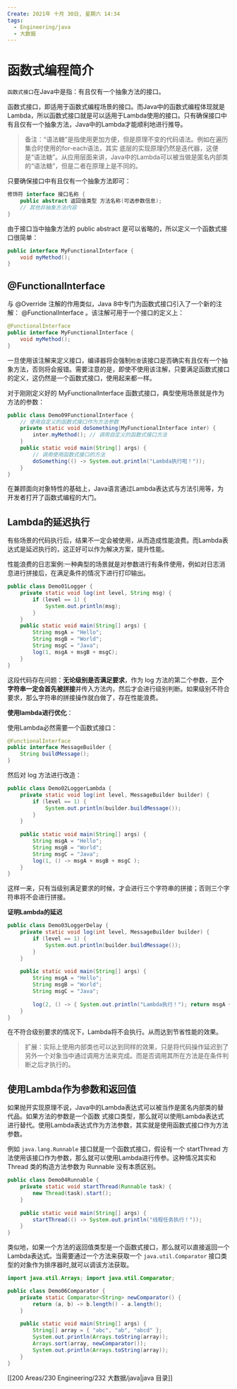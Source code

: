 ```yaml
---
Create: 2021年 十月 30日, 星期六 14:34
tags: 
  - Engineering/java
  - 大数据
---
```

# 函数式编程简介

`函数式接口`在Java中是指：有且仅有一个抽象方法的接口。

函数式接口，即适用于函数式编程场景的接口。而Java中的函数式编程体现就是Lambda，所以函数式接口就是可以适用于Lambda使用的接口。只有确保接口中有且仅有一个抽象方法，Java中的Lambda才能顺利地进行推导。

> 备注：“语法糖”是指使用更加方便，但是原理不变的代码语法。例如在遍历集合时使用的for-each语法，其实 底层的实现原理仍然是迭代器，这便是“语法糖”。从应用层面来讲，Java中的Lambda可以被当做是匿名内部类的“语法糖”，但是二者在原理上是不同的。

只要确保接口中有且仅有一个抽象方法即可：

```java
修饰符 interface 接口名称 {
    public abstract 返回值类型 方法名称(可选参数信息); 
    // 其他非抽象方法内容
}
```

由于接口当中抽象方法的 public abstract 是可以省略的，所以定义一个函数式接口很简单：

```java
public interface MyFunctionalInterface { 
    void myMethod(); 
}
```

## @FunctionalInterface

与 @Override 注解的作用类似，Java 8中专门为函数式接口引入了一个新的注解： @FunctionalInterface 。该注解可用于一个接口的定义上：

```java
@FunctionalInterface 
public interface MyFunctionalInterface { 
    void myMethod(); 
}
```

一旦使用该注解来定义接口，编译器将会强制`检查`该接口是否确实有且仅有一个抽象方法，否则将会报错。需要注意的是，即使不使用该注解，只要满足函数式接口的定义，这仍然是一个函数式接口，使用起来都一样。

对于刚刚定义好的 MyFunctionalInterface 函数式接口，典型使用场景就是作为方法的参数：

```java
public class Demo09FunctionalInterface {
    // 使用自定义的函数式接口作为方法参数 
    private static void doSomething(MyFunctionalInterface inter) { 
        inter.myMethod(); // 调用自定义的函数式接口方法 
    }
    public static void main(String[] args) { 
        // 调用使用函数式接口的方法 
        doSomething(() ‐> System.out.println("Lambda执行啦！")); 
    }
}
```



在兼顾面向对象特性的基础上，Java语言通过Lambda表达式与方法引用等，为开发者打开了函数式编程的大门。

## Lambda的延迟执行

有些场景的代码执行后，结果不一定会被使用，从而造成性能浪费。而Lambda表达式是延迟执行的，这正好可以作为解决方案，提升性能。

性能浪费的日志案例:一种典型的场景就是对参数进行有条件使用，例如对日志消息进行拼接后，在满足条件的情况下进行打印输出。

```java
public class Demo01Logger {
    private static void log(int level, String msg) { 
        if (level == 1) { 
            System.out.println(msg); 
        } 
    }
    public static void main(String[] args) { 
        String msgA = "Hello"; 
        String msgB = "World"; 
        String msgC = "Java";
        log(1, msgA + msgB + msgC);
    }
}
```

这段代码存在问题：**无论级别是否满足要求**，作为 log 方法的第二个参数，**三个字符串一定会首先被拼接**并传入方法内，然后才会进行级别判断。如果级别不符合要求，那么字符串的拼接操作就白做了，存在性能浪费。

**使用lambda进行优化**：

使用Lambda必然需要一个函数式接口：

```java
@FunctionalInterface 
public interface MessageBuilder { 
    String buildMessage(); 
}
```

然后对 log 方法进行改造：

```java
public class Demo02LoggerLambda {
    private static void log(int level, MessageBuilder builder) { 
        if (level == 1) { 
            System.out.println(builder.buildMessage()); 
        } 
    }
    
    public static void main(String[] args) { 
        String msgA = "Hello"; 
        String msgB = "World"; 
        String msgC = "Java";
        log(1, () ‐> msgA + msgB + msgC );
    }
}
```

这样一来，只有当级别满足要求的时候，才会进行三个字符串的拼接；否则三个字符串将不会进行拼接。

**证明Lambda的延迟**

```java
public class Demo03LoggerDelay {
    private static void log(int level, MessageBuilder builder) { 
        if (level == 1) { 
            System.out.println(builder.buildMessage()); 
        } 
    }
    
    public static void main(String[] args) { 
        String msgA = "Hello"; 
        String msgB = "World"; 
        String msgC = "Java";
        
        log(2, () ‐> { System.out.println("Lambda执行！"); return msgA + msgB + msgC; });
    }
}
```

在不符合级别要求的情况下，Lambda将不会执行。从而达到节省性能的效果。

> 扩展：实际上使用内部类也可以达到同样的效果，只是将代码操作延迟到了另外一个对象当中通过调用方法来完成。而是否调用其所在方法是在条件判断之后才执行的。

## 使用Lambda作为参数和返回值

如果抛开实现原理不说，Java中的Lambda表达式可以被当作是匿名内部类的替代品。如果方法的参数是一个函数 式接口类型，那么就可以使用Lambda表达式进行替代。使用Lambda表达式作为方法参数，其实就是使用函数式接口作为方法参数。

例如 `java.lang.Runnable` 接口就是一个函数式接口，假设有一个 startThread 方法使用该接口作为参数，那么就可以使用Lambda进行传参。这种情况其实和 Thread 类的构造方法参数为 Runnable 没有本质区别。

```java
public class Demo04Runnable {
    private static void startThread(Runnable task) { 
        new Thread(task).start(); 
    }
    
    public static void main(String[] args) { 
        startThread(() ‐> System.out.println("线程任务执行！")); 
    }
}
```

类似地，如果一个方法的返回值类型是一个函数式接口，那么就可以直接返回一个Lambda表达式。当需要通过一个方法来获取一个 `java.util.Comparator` 接口类型的对象作为排序器时,就可以调该方法获取。

```java
import java.util.Arrays; import java.util.Comparator;

public class Demo06Comparator {
    private static Comparator<String> newComparator() { 
        return (a, b) ‐> b.length() ‐ a.length(); 
    }
    
    public static void main(String[] args) { 
        String[] array = { "abc", "ab", "abcd" };
        System.out.println(Arrays.toString(array)); 
        Arrays.sort(array, newComparator()); 
        System.out.println(Arrays.toString(array)); 
    }
}
```



[[200 Areas/230 Engineering/232 大数据/java|java 目录]]